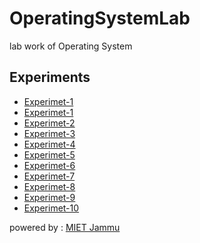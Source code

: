 # OperatingSystemLab
lab work of Operating System 
## Experiments
- [Experimet-1][exp1]
- [Experimet-1][exp1]
- [Experimet-2][exp2]
- [Experimet-3][exp3]
- [Experimet-4][exp4]
- [Experimet-5][exp5]
- [Experimet-6][exp6]
- [Experimet-7][exp7]
- [Experimet-8][exp8]
- [Experimet-9][exp9]
- [Experimet-10][exp10]


powered by : [MIET Jammu][miet]

[exp1]: <Experiments/Experiment_1.pdf>
[exp2]: <Experiments/Experiment_2.pdf>
[exp3]: <Experiments/Experiment_3.pdf>
[exp4]: <Experiments/Experiment_4.pdf>
[exp5]: <Experiments/Experiment_5.pdf>
[exp6]: <Experiments/Experiment_6.pdf>
[exp7]: <Experiments/Experiment_7.pdf>
[exp8]: <Experiments/Experiment_8.pdf>
[exp9]: <Experiments/Experiment_9.pdf>
[exp10]:<Experiments/Experiment_10.pdf>
[miet]: <https://www.mietjmu.in/>

